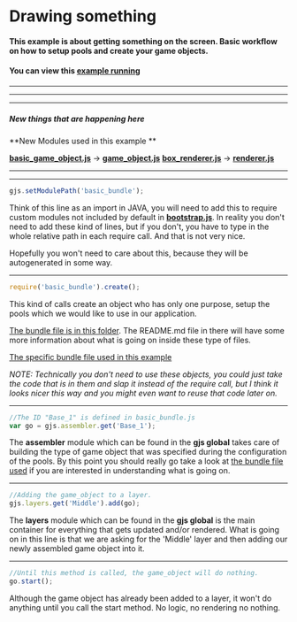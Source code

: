 [example]: http://diegomarquez.github.io/game/examples/game_object_creation/index.html
[bundles]: ../resources/bundles
[bundle]: ../resources/bundles/basic_bundle.js

[css]: ./main.css
[main]: ./main.js
[index]: ./index.html
[bootstrap]: ../src/bootstrap.js

[game_object]: ../../src/hierarchy/game_object.js
[renderer]: ../../src/components/rendering/renderer.js
[basic_game_object]: ../resources/basic_game_object.js
[box_renderer]: ../resources/box_renderer.js

# Drawing something

#### This example is about getting something on the screen. Basic workflow on how to setup pools and create your game objects.
#### You can view this [example running][example]

**********
**********
**********

##### New things that are happening here

**New Modules used in this example **

[**basic_game_object.js**][basic_game_object] -> [**game_object.js**][game_object]
[**box_renderer.js**][box_renderer] -> [**renderer.js**][renderer]

**********
**********

```javascript
gjs.setModulePath('basic_bundle');
```

Think of this line as an import in JAVA, you will need to add this to require custom modules
not included by default in [**bootstrap.js**][bootstrap]. In reality you don't need to add these kind of lines,
but if you don't, you have to type in the whole relative path in each require call. And that is not very nice.

Hopefully you won't need to care about this, because they will be autogenerated in some way.

**********

```javascript
require('basic_bundle').create();  
```
This kind of calls create an object who has only one purpose, setup the pools which we would like to use in our application. 

[The bundle file is in this folder][bundles]. The README.md file in there will have some more information about what is going on inside these type of files.

[The specific bundle file used in this example][bundle]

*NOTE: Technically you don't need to use these objects, you could just take the code that is in them and slap it instead of the require call, but I think it looks nicer this way and you might even want to reuse that code later on.*

**********

```javascript
//The ID "Base_1" is defined in basic_bundle.js
var go = gjs.assembler.get('Base_1');
```

The **assembler** module which can be found in the **gjs global** takes care of building the type of game object that was specified during the configuration of the pools. By this point
you should really go take a look at [the bundle file used][bundle] if you are interested in understanding what is going on.

**********

```javascript
//Adding the game_object to a layer. 
gjs.layers.get('Middle').add(go);
```

The **layers** module which can be found in the **gjs global** is the main container for everything that gets updated and/or rendered. What is going on in this line is that we are asking for the 'Middle' layer and then adding our newly assembled game object into it.

**********

```javascript
//Until this method is called, the game_object will do nothing.
go.start();
```

Although the game object has already been added to a layer, it won't do anything until you call the start method. No logic, no rendering no nothing.
